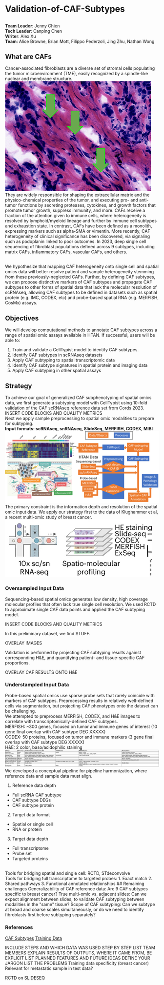 # Validation-of-CAF-Subtypes
##
<b>Team Leader</b>: Jenny Chien <br>
<b>Tech Leader</b>: Canping Chen <br>
<b>Writer</b>: Alex Xu <br>
<b>Team</b>: Alice Browne, Brian Mott, Filippo Pederzoli, Jing Zhu, Nathan Wong
## What are CAFs
Cancer-associated fibroblasts are a diverse set of stromal cells populating the tumor microenvironment (TME), easily recognized by a spindle-like nuclear and membrane structure.
<br>
![Fibroblasts in tumor tissue](/FibroblastSample.png)
<br>
They are widely responsible for shaping the extracellular matrix and the physico-chemical properties of the tumor, and executing pro- and anti-tumor functions by secreting proteases, cytokines, and growth factors that promote tumor growth, suppress immunity, and more. CAFs receive a fraction of the attention given to immune cells, where heterogeneity is resolved by lymphoid/myeloid lineage and further by immune cell subtypes and exhaustion state. In contrast, CAFs have been defined as a monolith, expressing markers such as alpha-SMA or vimentin. More recently, CAF heterogeneity of clinical significance has been discovered, via signaling such as podoplanin linked to poor outcomes. In 2023, deep single cell sequencing of fibroblast populations defined across 9 subtypes, including matrix CAFs, inflammatory CAFs, vascular CAFs, and others.
<br>
<!--![CAF subtypes](/CAFTypes.png)-->
<br>
We hypothesize that mapping CAF heterogeneity onto single cell and spatial omics data will better resolve patient and sample heterogeneity stemming from these previously-neglected CAFs. Further, by defining CAF subtypes, we can propose distinctive markers of CAF subtypes and propagate CAF subtypes to other forms of spatial data that lack the molecular resolution of scRNAseq, allowing CAF subtypes to be defined in datasets such as spatial protein (e.g. IMC, CODEX, etc) and probe-based spatial RNA (e.g. MERFISH, CosMx) assays.

## Objectives
We will develop computational methods to annotate CAF subtypes across a range of spatial omic assays available in HTAN.
If successful, users will be able to:
1. Train and validate a CellTypist model to identify CAF subtypes.
2. Identify CAF subtypes in scRNAseq datasets
3. Apply CAF subtyping to spatial transcriptomic data
4. Identify CAF subtype signatures in spatial protein and imaging data
5. Apply CAF subtyping in other spatial assays

## Strategy
To achieve our goal of generalized CAF subphenotyping of spatial omics data, we first generate a subtyping model with CellTypist using 10-fold validation of the CAF scRNAseq reference data set from Cords 2023.
INSERT CODE BLOCKS AND QUALITY METRICS
<br>
Next we apply sample preprocessing to spatial omic modalities to prepare for subtyping.
<br>
<b>Input formats: scRNAseq, snRNAseq, SlideSeq, MERFISH, CODEX, MIBI
</b>
<br>
![Strategy to address objectives](/Pipeline.png)
<br>
The primary constraint is the information depth and resolution of the spatial omic input data. We apply our strategy first to the data of Klughammer et al, a recent multi-omic study of breast cancer.
<br>
![Multi-omic modalities used in Klughammer et al.](/NMmodalitiessub.png)
<br>
### Oversampled Input Data
Sequencing-based spatial omics generates low density, high coverage molecular profiles that often lack true single cell resolution. We used RCTD to approximate single CAF data points and applied the CAF subtyping model.

INSERT CODE BLOCKS AND QUALITY METRICS

In this preliminary dataset, we find STUFF.

OVERLAY IMAGES

Validation is performed by projecting CAF subtyping results against corresponding H&E, and quantifying patient- and tissue-specific CAF proportions.

OVERLAY CAF RESULTS ONTO H&E

### Understampled Input Data
Probe-based spatial omics use sparse probe sets that rarely coincide with markers of CAF subtypes. Preprocessing results in relatively well-defined cells via segmentation, but projecting CAF phenotypes onto the dataset can be challenging.
<br>
We attempted to preprocess MERFISH, CODEX, and H&E images to correlate with transcriptomically-defined CAF subtypes.
<br>
MERFISH: ~300 genes, focused on tumor and immune genes of interest (10 gene final overlap with CAF subtype DEG XXXXX)
<br>
CODEX: 50 proteins, focused on tumor and immune markers (3 gene final overlap with CAF subtype DEG XXXXX)
<br>
H&E: 2 color, baso/acidophilic staining
<br>
![Panel harmonization between sample MERFISH+CODEX](/PanelHarmony.png)
<br>
We developed a conceptual pipeline for pipeline harmonization, where reference data and sample data must align.
1. Reference data depth
  - Full scRNA CAF subtype
  - CAF subtype DEGs
  - CAF subtype protein
2. Target data format
  - Spatial or single cell
  - RNA or protein
3. Target data depth
  - Full transcriptome
  - Probe set
  - Targeted proteins
<br>
Tools for bridging spatial and single cell: RCTD, STdeconvolve
<br>
Tools for bridging full transcriptome to targeted probes:
1. Exact match
2. Shared pathways
3. Functional annotated relationships
## Remaining challenges
Generalizability of CAF reference data: Are 9 CAF subtypes specific to breast cancer?
True multi-omic vs. adjacent slides: Can we expect alignment between slides, to validate CAF subtyping between modalities in the "same" tissue?
Scope of CAF subtyping: Can we subtype at broad and coarse scales simultaneously, or do we need to identify fibroblasts first before subtyping separately?

### References
[CAF Subtypes](https://www.nature.com/articles/s41467-023-39762-1)
[Training Data](https://www.nature.com/articles/s41591-024-03215-z)



INCLUDE STEPS AND WHICH DATA WAS USED STEP BY STEP
LIST TEAM MEMBERS
EXPLAIN RESULTS OF OUTPUTS, WHERE IT CAME FROM, BE EXPLICIT
LIST PLANNED FEATURES AND FUTURE IDEAS
DEFINE YOUR JARGON
LIST THE PROBLEMS
Training data specificity (breast cancer)
Relevant for metastatic sample in test data?

RCTD on SLIDESEQ

